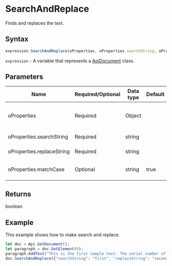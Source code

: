 # SearchAndReplace

Finds and replaces the text.

## Syntax

```javascript
expression.SearchAndReplace(oProperties, oProperties.searchString, oProperties.replaceString, oProperties.matchCase);
```

`expression` - A variable that represents a [ApiDocument](../ApiDocument.md) class.

## Parameters

| **Name** | **Required/Optional** | **Data type** | **Default** | **Description** |
| ------------- | ------------- | ------------- | ------------- | ------------- |
| oProperties | Required | Object |  | The properties to find and replace. |
| oProperties.searchString | Required | string |  | Search string. |
| oProperties.replaceString | Required | string |  | Replacement string. |
| oProperties.matchCase | Optional | string | true | Case sensitive or not. |

## Returns

boolean

## Example

This example shows how to make search and replace.

```javascript editor-
let doc = Api.GetDocument();
let paragraph = doc.GetElement(0);
paragraph.AddText("This is the first sample text. The serial number of this sample text was replaced here.");
doc.SearchAndReplace({"searchString": "first", "replaceString": "second"});
```
